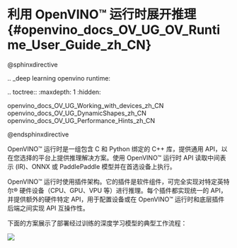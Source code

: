 # 利用 OpenVINO™ 运行时展开推理 {#openvino_docs_OV_UG_OV_Runtime_User_Guide_zh_CN}

@sphinxdirective

.. _deep learning openvino runtime:

.. toctree::
   :maxdepth: 1
   :hidden:

   openvino_docs_OV_UG_Working_with_devices_zh_CN
   openvino_docs_OV_UG_DynamicShapes_zh_CN
   openvino_docs_OV_UG_Performance_Hints_zh_CN
   
@endsphinxdirective

OpenVINO™ 运行时是一组包含 C 和 Python 绑定的 C++ 库，提供通用 API，以在您选择的平台上提供推理解决方案。使用 OpenVINO™ 运行时 API 读取中间表示 (IR)、ONNX 或 PaddlePaddle 模型并在首选设备上执行。

OpenVINO™ 运行时使用插件架构。它的插件是软件组件，可完全实现对特定英特尔® 硬件设备（CPU、GPU、VPU 等）进行推理。每个插件都实现统一的 API，并提供额外的硬件特定 API，用于配置设备或在 OpenVINO™ 运行时和底层插件后端之间实现 API 互操作性。
 
下面的方案展示了部署经过训练的深度学习模型的典型工作流程：

<!-- TODO: need to update the picture below with PDPD files -->
![](../../img/BASIC_FLOW_IE_C.svg)


